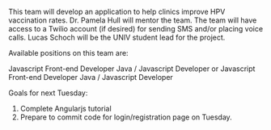 This team will develop an application to help clinics improve HPV vaccination rates. Dr. Pamela Hull will mentor the team. The team will have access to a Twilio account (if desired) for sending SMS and/or placing voice calls. Lucas Schoch will be the UNIV student lead for the project.

Available positions on this team are:

Javascript Front-end Developer
Java / Javascript Developer or Javascript Front-end Developer
Java / Javascript Developer

Goals for next Tuesday:
1. Complete Angularjs tutorial 
2. Prepare to commit code for login/registration page on Tuesday.
